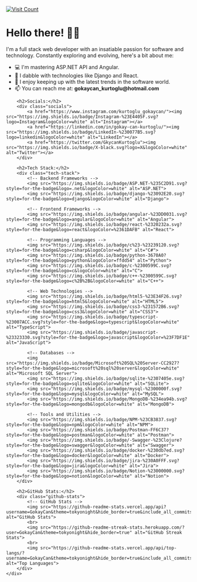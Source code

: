 <!DOCTYPE html>
<html lang="en">
<head>
    <meta charset="UTF-8">
    <meta name="viewport" content="width=device-width, initial-scale=1.0">
    <link rel="stylesheet" href="styles.css">
    <title>Developer Profile</title>
</head>
<body>
    <div class="container">
        <a href="https://visitcount.itsvg.in/api?id=GokayCan&icon=0&color=6">
            <img src="https://visitcount.itsvg.in/api?id=GokayCan&icon=0&color=6" alt="Visit Count">
        </a>
        <h1>Hello there! 👋🏼</h1>
        <p>I'm a full stack web developer with an insatiable passion for software and technology. Constantly exploring and evolving, here's a bit about me:</p>
        <ul>
            <li>💻 I'm mastering ASP.NET API and Angular.</li>
            <li>🌟 I dabble with technologies like Django and React.</li>
            <li>🚀 I enjoy keeping up with the latest trends in the software world.</li>
            <li>📫 You can reach me at: <strong>gokaycan_kurtoglu@hotmail.com</strong></li>
        </ul>

        <h2>Socials:</h2>
        <div class="socials">
            <a href="https://www.instagram.com/kurtoglu_gokaycan/"><img src="https://img.shields.io/badge/Instagram-%23E4405F.svg?logo=Instagram&logoColor=white" alt="Instagram"></a>
            <a href="https://linkedin.com/in/gokay-can-kurtoglu/"><img src="https://img.shields.io/badge/LinkedIn-%230077B5.svg?logo=linkedin&logoColor=white" alt="LinkedIn"></a>
            <a href="https://twitter.com/GkycanKurtoglu"><img src="https://img.shields.io/badge/X-black.svg?logo=X&logoColor=white" alt="Twitter"></a>
        </div>

        <h2>Tech Stack:</h2>
        <div class="tech-stack">
            <!-- Backend Frameworks -->
            <img src="https://img.shields.io/badge/ASP.NET-%235C2D91.svg?style=for-the-badge&logo=.net&logoColor=white" alt="ASP.NET">
            <img src="https://img.shields.io/badge/django-%23092E20.svg?style=for-the-badge&logo=django&logoColor=white" alt="Django">

            <!-- Frontend Frameworks -->
            <img src="https://img.shields.io/badge/angular-%23DD0031.svg?style=for-the-badge&logo=angular&logoColor=white" alt="Angular">
            <img src="https://img.shields.io/badge/react-%2320232a.svg?style=for-the-badge&logo=react&logoColor=%2361DAFB" alt="React">

            <!-- Programming Languages -->
            <img src="https://img.shields.io/badge/c%23-%23239120.svg?style=for-the-badge&logo=csharp&logoColor=white" alt="C#">
            <img src="https://img.shields.io/badge/python-3670A0?style=for-the-badge&logo=python&logoColor=ffdd54" alt="Python">
            <img src="https://img.shields.io/badge/c-%2300599C.svg?style=for-the-badge&logo=c&logoColor=white" alt="C">
            <img src="https://img.shields.io/badge/c++-%2300599C.svg?style=for-the-badge&logo=c%2B%2B&logoColor=white" alt="C++">

            <!-- Web Technologies -->
            <img src="https://img.shields.io/badge/html5-%23E34F26.svg?style=for-the-badge&logo=html5&logoColor=white" alt="HTML5">
            <img src="https://img.shields.io/badge/css3-%231572B6.svg?style=for-the-badge&logo=css3&logoColor=white" alt="CSS3">
            <img src="https://img.shields.io/badge/typescript-%23007ACC.svg?style=for-the-badge&logo=typescript&logoColor=white" alt="TypeScript">
            <img src="https://img.shields.io/badge/javascript-%23323330.svg?style=for-the-badge&logo=javascript&logoColor=%23F7DF1E" alt="JavaScript">

            <!-- Databases -->
            <img src="https://img.shields.io/badge/Microsoft%20SQL%20Server-CC2927?style=for-the-badge&logo=microsoft%20sql%20server&logoColor=white" alt="Microsoft SQL Server">
            <img src="https://img.shields.io/badge/sqlite-%2307405e.svg?style=for-the-badge&logo=sqlite&logoColor=white" alt="SQLite">
            <img src="https://img.shields.io/badge/mysql-%2300000f.svg?style=for-the-badge&logo=mysql&logoColor=white" alt="MySQL">
            <img src="https://img.shields.io/badge/MongoDB-%234ea94b.svg?style=for-the-badge&logo=mongodb&logoColor=white" alt="MongoDB">

            <!-- Tools and Utilities -->
            <img src="https://img.shields.io/badge/NPM-%23CB3837.svg?style=for-the-badge&logo=npm&logoColor=white" alt="NPM">
            <img src="https://img.shields.io/badge/Postman-FF6C37?style=for-the-badge&logo=postman&logoColor=white" alt="Postman">
            <img src="https://img.shields.io/badge/-Swagger-%23Clojure?style=for-the-badge&logo=swagger&logoColor=white" alt="Swagger">
            <img src="https://img.shields.io/badge/docker-%230db7ed.svg?style=for-the-badge&logo=docker&logoColor=white" alt="Docker">
            <img src="https://img.shields.io/badge/jira-%230A0FFF.svg?style=for-the-badge&logo=jira&logoColor=white" alt="Jira">
            <img src="https://img.shields.io/badge/Notion-%23000000.svg?style=for-the-badge&logo=notion&logoColor=white" alt="Notion">
        </div>

        <h2>GitHub Stats:</h2>
        <div class="github-stats">
            <!-- GitHub Stats -->
            <img src="https://github-readme-stats.vercel.app/api?username=GokayCan&theme=tokyonight&hide_border=true&include_all_commits=true&count_private=true" alt="GitHub Stats">
            <br>
            <img src="https://github-readme-streak-stats.herokuapp.com/?user=GokayCan&theme=tokyonight&hide_border=true" alt="GitHub Streak Stats">
            <br>
            <img src="https://github-readme-stats.vercel.app/api/top-langs/?username=GokayCan&theme=tokyonight&hide_border=true&include_all_commits=true&count_private=true&layout=compact" alt="Top Languages">
        </div>
    </div>

</body>
</html>
